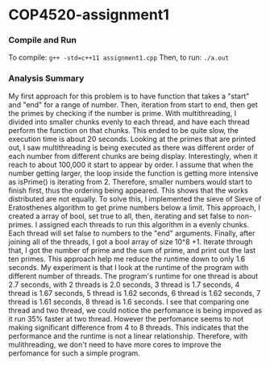 # COP4520-assignment1

### Compile and Run
To compile:
```g++ -std=c++11 assignment1.cpp```
Then, to run:
```./a.out```


### Analysis Summary
My first approach for this problem is to have function that takes a "start" and "end" for a range of number. Then, iteration from start to end, then get the primes by checking if the number is prime. With multithreading, I divided into smaller chunks evenly to each thread, and have each thread perform the function on that chunks. This ended to be quite slow, the execution time is about 20 seconds. Looking at the primes that are printed out, I saw multithreading is being executed as there was different order of each number from different chunks are being display. Interestingly, when it reach to about 100,000 it start to appear by order. I assume that when the number getting larger, the loop inside the function is getting more intensive as isPrime() is iterating from 2. Therefore, smaller numbers would start to finish first, thus the ordering being appeared. This shows that the works distributed are not equally. To solve this, I implemented the sieve of Sieve of Eratosthenes algorithm to get prime numbers below a limit. This approach, I created a array of bool, set true to all, then, iterating and set false to non-primes. I assigned each threads to run this algorithm in a evenly chunks. Each thread will set false to numbers to the "end" arguments. Finally, after joining all of the threads, I got a bool array of size 10^8 +1. Iterate through that, I got the number of prime and the sum of prime, and print out the last ten primes. This approach help me reduce the runtime down to only 1.6 seconds. 
My experiment is that I look at the runtime of the program with different number of threads. The program's runtime for one thread is about 2.7 seconds, with 2 threads is 2.0 seconds, 3 thread is 1.7 seconds, 4 thread is 1.67 seconds, 5 thread is 1.62 seconds, 6 thread is 1.62 seconds, 7 thread is 1.61 seconds, 8 thread is 1.6 seconds. I see that comparing one thread and two thread, we could notice the perfomance is being impoved as it run 35% faster at two thread. However the perfomance seems to not making significant difference from 4 to 8 threads. This indicates that the performance and the runtime is not a linear relationship. Therefore, with mulithreading, we don't need to have more cores to improve the perfomance for such a simple program.

